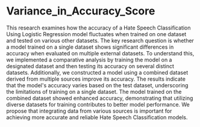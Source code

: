 # Variance_in_Accuracy_Score
This research examines how the accuracy of a Hate Speech Classification Using Logistic Regression model fluctuates when trained on one dataset and tested on various other datasets. The key research question is whether a model trained on a single dataset shows significant differences in accuracy when evaluated on multiple external datasets. To understand this, we implemented a comparative analysis by training the model on a designated dataset and then testing its accuracy on several distinct datasets. Additionally, we constructed a model using a combined dataset derived from multiple sources improve its accuracy. The results indicate that the model's accuracy varies based on the test dataset, underscoring the limitations of training on a single dataset. The model trained on the combined dataset showed enhanced accuracy, demonstrating that utilizing diverse datasets for training contributes to better model performance. We propose that integrating data from various sources is important for achieving more accurate and reliable Hate Speech Classification models. 
